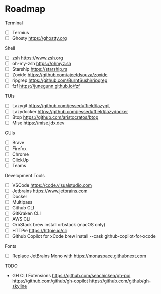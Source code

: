 # Roadmap

Terminal
- [ ] Termius
- [ ] Ghosty https://ghostty.org

Shell
- [ ] zsh https://www.zsh.org
- [ ] oh-my-zsh https://ohmyz.sh
- [ ] Starship https://starship.rs
- [ ] Zoxide https://github.com/ajeetdsouza/zoxide
- [ ] ripgrep https://github.com/BurntSushi/ripgrep
- [ ] fzf https://junegunn.github.io/fzf

TUIs
- [ ] Lazygit https://github.com/jesseduffield/lazygit
- [ ] Lazydocker https://github.com/jesseduffield/lazydocker
- [ ] Btop https://github.com/aristocratos/btop
- [ ] Mise https://mise.jdx.dev

GUIs
- [ ] Brave
- [ ] Firefox
- [ ] Chrome
- [ ] ClickUp
- [ ] Teams

Development Tools
- [ ] VSCode https://code.visualstudio.com
- [ ] Jetbrains https://www.jetbrains.com
- [ ] Docker
- [ ] Multipass
- [ ] Github CLI
- [ ] GitKraken CLI
- [ ] AWS CLI 
- [ ] OrbStack brew install orbstack (macOS only)
- [ ] HTTPie https://httpie.io/cli
- [ ] Github Copilot for xCode brew install --cask github-copilot-for-xcode

Fonts
- [ ] Replace JetBrains Mono with https://monaspace.githubnext.com


TODO
- GH CLI Extensions
https://github.com/seachicken/gh-poi
https://github.com/github/gh-copilot
https://github.com/github/gh-skyline